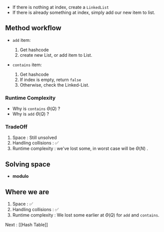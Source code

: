 - If there is nothing at index, create a `LinkedList`
- If there is already something at index, simply add our new item to list.

## Method workflow
- `add` item:
	1. Get hashcode
	2. create new List, or add item to List.

- `contains` item: 
	1. Get hashcode
	2. If index is empty, return `false`
	3. Otherwise, check the Linked-List.

### Runtime Complexity
- Why is `contains` $\Theta(Q)$ ?
- Why is `add` $\Theta(Q)$ ?

### TradeOff
1. Space : Still unsolved
2. Handling collisions : ✅
3. Runtime complexity : we've lost some, in worst case will be $\Theta(N)$ .

## Solving space
- **modulo**

## Where we are
1. Space : ✅
2. Handling collisions : ✅
3. Runtime complexity : We lost some earlier at $\Theta(Q)$ for `add` and `contains`.

Next : [[Hash Table]]